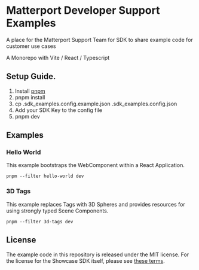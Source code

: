 # Matterport Developer Support Examples

A place for the Matterport Support Team for SDK to share example code for customer use cases

A Monorepo with Vite / React / Typescript

## Setup Guide.

1. Install [pnpm](https://pnpm.io/installation)
2. pnpm install
3. cp .sdk_examples.config.example.json .sdk_examples.config.json
4. Add your SDK Key to the config file
5. pnpm dev

## Examples

### Hello World

This example bootstraps the WebComponent within a React Application.

```
pnpm --filter hello-world dev
```

### 3D Tags

This example replaces Tags with 3D Spheres and provides resources for using strongly typed Scene Components.

```
pnpm --filter 3d-tags dev
```

## License

The example code in this repository is released under the MIT license. For the license for the Showcase SDK itself, please see [these terms](https://matterport.com/legal/platform-subscription-agreement).
